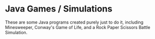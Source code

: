 # Java Games / Simulations

These are some Java programs created purely just to do it,
including Minesweeper, Conway's Game of Life, and a Rock Paper Scissors Battle Simulation.
